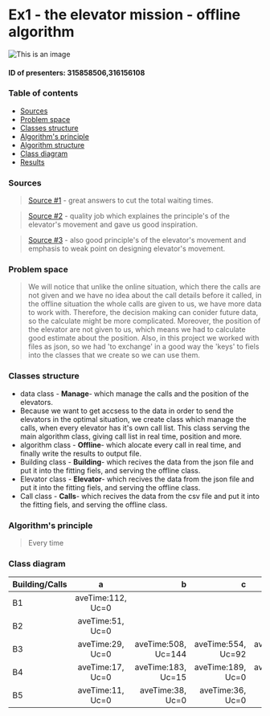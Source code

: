 # Ex1 - the elevator mission - offline algorithm
![This is an image](https://user-images.githubusercontent.com/2201475/54477352-343e9b80-4807-11e9-9ee2-86595d06d702.png)
#### ID of presenters: 315858506,316156108

### Table of contents
* [Sources](#Sources)
* [Problem space](#Problem-space)
* [Classes structure](#Classes-structure)
* [Algorithm's principle](#Algorithm's-principle)
* [Algorithm structure](#Algorithm-structure)
* [Class diagram](#Class-diagram)
* [Results](#Results)

###  Sources
>[Source #1](https://softwareengineering.stackexchange.com/questions/331692/what-algorithm-is-used-by-elevators-to-find-the-shortest-path-to-travel-floor-or) - great answers to cut the total waiting times.

>[Source #2](https://www.cs.huji.ac.il/~ai/projects/2014/The_intelevator/files/report.pdf) - 
quality job which explaines the principle's of the elevator's movement and gave us good inspiration.

>[Source #3](https://www.i-programmer.info/programmer-puzzles/203-sharpen-your-coding-skills/4561-sharpen-your-coding-skills-elevator-puzzle.html?start=1) - also good principle's of the elevator's movement and emphasis to weak point on designing elevator's movement.


### Problem space
>We will notice that unlike the online situation, which there the calls are not given and we have no idea about the call details before it called, in the offline situation the whole calls are given to us, we have more data to work with. Therefore, the decision making can conider future data, so the calculate might be more complicated. Moreover, the position of the elevator are not given to us, which means we had to calculate good estimate about the position. Also, in this project we worked with files as json, so we had 'to exchange' in a good way the 'keys' to fiels into the classes that we create so we can use them.


### Classes structure
* data class - **Manage**- which manage the calls and the position of the elevators.
* Because we want to get accsess to the data in order to send the elevators in the optimal situation, we create class which manage the calls, when every elevator has it's own call list. This class serving the main algorithm class, giving call list in real time, position and more.
* algorithm class - **Offline**- which alocate every call in real time, and finally write the results to output file.
* Building class - **Building**- which recives the data from the json file and put it into the fitting fiels, and serving the offline class.
* Elevator class - **Elevator**- which recives the data from the json file and put it into the fitting fiels, and serving the offline class.
* Call class - **Calls**- which recives the data from the csv file and put it into the fitting fiels, and serving the offline class.


### Algorithm's principle
>Every time



### Class diagram
| Building/Calls| a                 |b                    |c                   |d                   |
| --------------|:-----------------:| -------------------:|-------------------:| ------------------:|
| B1            | aveTime:112, Uc=0 |                     |                    |                    |   
| B2            | aveTime:51, Uc=0  |                     |                    |                    |  
| B3            | aveTime:29, Uc=0  | aveTime:508, Uc=144 | aveTime:554, Uc=92 | aveTime:515, Uc=101|                        
| B4            | aveTime:17, Uc=0  | aveTime:183, Uc=15  | aveTime:189, Uc=0  | aveTime:175, Uc=0  |
| B5            | aveTime:11, Uc=0  | aveTime:38,  Uc=0   | aveTime:36, Uc=0   | aveTime:37 Uc=0    | 



